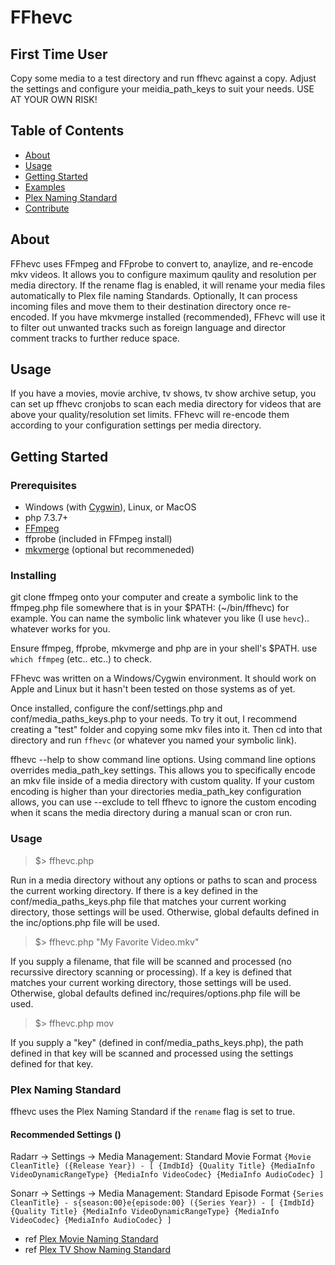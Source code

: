 # FFhevc

## First Time User ##
Copy some media to a test directory and run ffhevc against a copy.  Adjust the settings and configure your meidia_path_keys to suit your needs.  USE AT YOUR OWN RISK!

## Table of Contents

- [About](#about)
- [Usage](#usage)
- [Getting Started](#getting_started)
- [Examples](#examples)
- [Plex Naming Standard](#naming)
- [Contribute](../CONTRIBUTING.md)

## About <a name = "about"></a>

FFhevc uses FFmpeg and FFprobe to convert to, anaylize, and re-encode mkv videos.  It allows you to configure maximum qaulity and resolution per media directory.  If the rename flag is enabled, it will rename your media files automatically to Plex file naming Standards.  Optionally, It can process incoming files and move them to their destination directory once re-encoded.  If you have mkvmerge installed (recommended), FFhevc will use it to filter out unwanted tracks such as foreign language and director comment tracks to further reduce space.  

## Usage <a name = "usage"></a>

If you have a movies, movie archive, tv shows, tv show archive setup, you can set up ffhevc cronjobs to scan each media directory for videos that are above your quality/resolution set limits.  FFhevc will re-encode them according to your configuration settings per media directory.

## Getting Started <a name = "getting_started"></a>

### Prerequisites

<ul>
  <li>Windows (with <a href="" target=_blank >Cygwin</a>), Linux, or MacOS</li>
  <li>php 7.3.7+</li>
  <li><a href="https://ffmpeg.org/download.html" target=_blank>FFmpeg</a></li>
  <li>ffprobe (included in FFmpeg install)</li>
  <li><a href="https://www.matroska.org/downloads/mkvtoolnix.html" target=_blank>mkvmerge</a> (optional but recommeneded)</li>
</ul>

### Installing

  git clone ffmpeg onto your computer and create a symbolic link to the ffmpeg.php file somewhere that is in your $PATH: (~/bin/ffhevc) for example.  You can name the symbolic link whatever you like (I use `hevc`).. whatever works for you.

  Ensure ffmpeg, ffprobe, mkvmerge and php are in your shell's $PATH.  use `which ffmpeg` (etc.. etc..) to check.

  FFhevc was written on a Windows/Cygwin environment.  It should work on Apple and Linux but it hasn't been tested on those systems as of yet.

  Once installed, configure the conf/settings.php and conf/media_paths_keys.php to your needs.  To try it out, I recommend creating a "test" folder and copying some mkv files into it.  Then cd into that directory and run `ffhevc` (or whatever you named your symbolic link). 

  ffhevc --help to show command line options. Using command line options overrides media_path_key settings. This allows you to specifically encode an mkv file inside of a media directory with custom quality.  If your custom encoding is higher than your directories media_path_key configuration allows, you can use --exclude to tell ffhevc to ignore the custom encoding when it scans the media directory during a manual scan or cron run.

### Usage <a name = "examples"></a>

  > $> ffhevc.php
  
  Run in a media directory without any options or paths to scan and process the current working directory.  If there is a key defined in the conf/media_paths_keys.php file that matches your current working directory, those settings will be used.  Otherwise, global defaults defined in the inc/options.php file will be used.

  > $> ffhevc.php "My Favorite Video.mkv"

  If you supply a filename, that file will be scanned and processed (no recurssive directory scanning or processing).  If a key is defined that matches your current working directory, those settings will be used.  Otherwise, global defaults defined inc/requires/options.php file will be used.

  > $> ffhevc.php mov

  If you supply a "key" (defined in conf/media_paths_keys.php), the path defined in that key will be scanned and processed using the settings defined for that key.

### Plex Naming Standard <a name = "naming"></a>

ffhevc uses the Plex Naming Standard if the `rename` flag is set to true.
  
#### Recommended Settings ()
  Radarr -> Settings -> Media Management: Standard Movie Format
  `{Movie CleanTitle} ({Release Year}) - [ {ImdbId} {Quality Title} {MediaInfo VideoDynamicRangeType} {MediaInfo VideoCodec} {MediaInfo AudioCodec} ]`

  Sonarr -> Settings -> Media Management: Standard Episode Format
  `{Series CleanTitle} - s{season:00}e{episode:00} ({Series Year}) - [ {ImdbId} {Quality Title} {MediaInfo VideoDynamicRangeType} {MediaInfo VideoCodec} {MediaInfo AudioCodec} ]`

  -  ref [Plex Movie Naming Standard](https://support.plex.tv/articles/naming-and-organizing-your-movie-media-files/)
  -  ref [Plex TV Show Naming Standard](https://support.plex.tv/articles/naming-and-organizing-your-tv-show-files/)